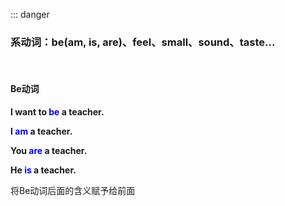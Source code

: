 ::: danger

### 系动词：be(am, is, are)、feel、small、sound、taste...

<br>

#### Be动词

**I want to <font color="blue">be</font> a teacher.**

**I <font color="blue">am</font> a teacher.**

**You <font color="blue">are</font> a teacher.**

**He <font color="blue">is</font> a teacher.**

将Be动词后面的含义赋予给前面